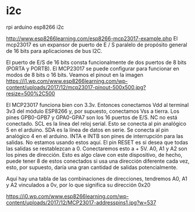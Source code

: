 # i2c
rpi arduino esp8266 i2c

http://www.esp8266learning.com/esp8266-mcp23017-example.php 
El mcp23017 es un expansor de puerto de E / S paralelo de propósito general de 16 bits para aplicaciones de bus I2C.

El puerto de E/S de 16 bits consta funcionalmente de dos puertos de 8 bits (PORTA y PORTB). El MCP23017 se puede configurar para funcionar en modos de 8 bits o 16 bits. Veamos el pinout en la imagen 
https://i1.wp.com/www.esp8266learning.com/wp-content/uploads/2017/12/mcp23017-pinout-500x500.jpg?resize=500%2C500

El MCP23017 funciona bien con 3.3v. Entonces conectamos Vdd al terminal 3v3 del módulo ESP8266 y, por supuesto, conectamos Vss a tierra.
Los pines GPB0-GPB7 y GPA0-GPA7 son los 16 puertos de E/S.
NC no está conectado.
SCL es la línea del reloj serial. Esto se conecta al pin analógico 5 en el arduino.
SDA es la línea de datos en serie. Se conecta al pin analógico 4 en el arduino.
INTA e INTB son pines de interrupción para las salidas. No estamos usando estos aquí.
El pin RESET es si desea que todas las salidas se restablezcan a 0. Conectaremos esto a + 5V.
A0, A1 y A2 son los pines de dirección. Esto es algo clave con este dispositivo, de hecho, puede tener 8 de estos conectados si usa una dirección diferente cada vez, esto, por supuesto, daría una gran cantidad de salidas potencialmente.

Aquí hay una tabla de las combinaciones de direcciones, tendremos A0, A1 y A2 vinculados a 0v, por lo que significa su dirección 0x20 

https://i0.wp.com/www.esp8266learning.com/wp-content/uploads/2017/12/MCP23017-addresspins1.jpg?w=537

